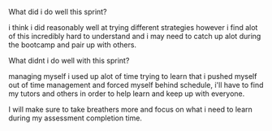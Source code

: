  What did i do well this sprint?

i think i did reasonably well at trying different strategies however i find alot of this incredibly hard to understand and i may need to catch up alot during the bootcamp and pair up with others.

What didnt i do well with this sprint?

managing myself i used up alot of time trying to learn that i pushed myself out of time management and forced myself behind schedule, i'll have to find my tutors and others in order to help learn and keep up with everyone.

I will make sure to take breathers more and focus on what i need to learn during my assessment completion time.
